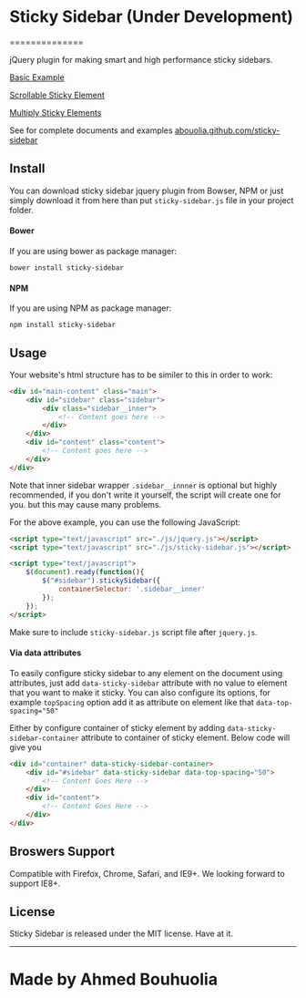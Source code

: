 # Sticky Sidebar (Under Development)
==============

jQuery plugin for making smart and high performance sticky sidebars.

[Basic Example](http://abouolia.github.com/sticky-sidebar/emamples/basic.html)

[Scrollable Sticky Element](http://abouolia.github.com/sticky-sidebar/examples/scrollable-element.html)

[Multiply Sticky Elements](http://abouolia.github.com/sticky-sidebar/examples/multiply-elements.html)

See for complete documents and examples [abouolia.github.com/sticky-sidebar](http://abouolia.github.com/sticky-sidebar)

## Install

You can download sticky sidebar jquery plugin from Bowser, NPM or just simply download it from here than put ``sticky-sidebar.js`` file in your project folder.

#### Bower 

If you are using bower as package manager:

````
bower install sticky-sidebar
````

#### NPM 

If you are using NPM as package manager: 

````
npm install sticky-sidebar
````

## Usage

Your website's html structure has to be similer to this in order to work:

````html
<div id="main-content" class="main">
    <div id="sidebar" class="sidebar">
        <div class="sidebar__inner">
            <!-- Content goes here -->
        </div>
    </div>
    <div id="content" class="content">
        <!-- Content goes here -->
    </div>
</div>
````

Note that inner sidebar wrapper ``.sidebar__innner`` is optional but highly recommended, if you don't write it yourself, the script will create one for you. but this may cause many problems.

For the above example, you can use the following JavaScript:

````html
<script type="text/javascript" src="./js/jquery.js"></script>
<script type="text/javascript" src="./js/sticky-sidebar.js"></script>

<script type="text/javascript">
    $(document).ready(function(){
        $("#sidebar").stickySidebar({
            containerSelector: '.sidebar__inner'
        });	
    });
</script>
````

Make sure to include ``sticky-sidebar.js`` script file after ``jquery.js``.

#### Via data attributes

To easily configure sticky sidebar to any element on the document using attributes, just add ``data-sticky-sidebar`` attribute with no value to element that you want to make it sticky. You can also configure its options, for example ``topSpacing`` option add it as attribute on element like that ``data-top-spacing="50"``

Either by configure container of sticky element by adding ``data-sticky-sidebar-container`` attribute to container of sticky element. Below code will give you 

````html
<div id="container" data-sticky-sidebar-container>
    <div id="#sidebar" data-sticky-sidebar data-top-spacing="50">
    	<!-- Content Goes Here -->
    </div>
    <div id="content">
    	<!-- Content Goes Here -->
    </div>
</div>	
````

## Broswers Support

Compatible with Firefox, Chrome, Safari, and IE9+. We looking forward to support IE8+.

## License 

Sticky Sidebar is released under the MIT license. Have at it.

-------

Made by Ahmed Bouhuolia
=======